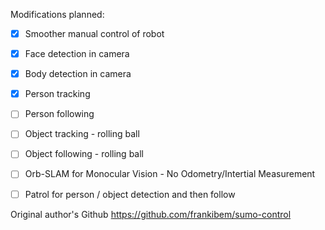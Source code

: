 Modifications planned:
- [x] Smoother manual control of robot
- [x] Face detection in camera
- [x] Body detection in camera
- [x] Person tracking
- [ ] Person following
- [ ] Object tracking - rolling ball
- [ ] Object following - rolling ball
- [ ] Orb-SLAM for Monocular Vision - No Odometry/Intertial Measurement
- [ ] Patrol for person / object detection and then follow


Original author's Github
https://github.com/frankibem/sumo-control